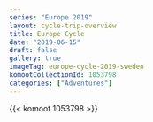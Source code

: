 ```yaml
---
series: "Europe 2019"
layout: cycle-trip-overview
title: Europe Cycle
date: "2019-06-15"
draft: false
gallery: true
imageTag: europe-cycle-2019-sweden
komootCollectionId: 1053798 
categories: ["Adventures"]
---
```


{{< komoot 1053798 >}}